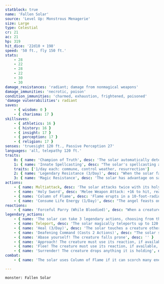 ```yaml
---
statblock: true
name: 'Fallen Solar'
source: 'Level Up: Monstrous Menagerie'
size: Large
type: Celestial
cr: 21
ac: 21
hp: 319
hit_dice: '22d10 + 198'
speed: '50 ft., fly 150 ft.'
stats:
    - 28
    - 22
    - 28
    - 22
    - 30
    - 30
damage_resistances: 'radiant; damage from nonmagical weapons'
damage_immunities: 'necrotic, poison'
condition_immunities: 'charmed, exhaustion, frightened, poisoned'
'damage vulenrabilities': radiant
saves:
    - { wisdom: 0 }
    - { charisma: 17 }
skillsaves:
    - { athletics: 16 }
    - { history: 16 }
    - { insight: 17 }
    - { perception: 17 }
    - { religion: 17 }
senses: 'truesight 120 ft., Passive Perception 27'
languages: 'all, telepathy 120 ft.'
traits:
    0: { name: 'Champion of Truth', desc: 'The solar automatically detects lies. Additionally, it cannot lie.' }
    1: { name: 'Innate Spellcasting', desc: "The solar's spellcasting ability is Charisma (spell save DC 25). The solar can innately cast the following spells, requiring no material components:" }
    traits: ['1/day each: commune, control weather, resurrection']
    2: { name: 'Legendary Resistance (3/Day)', desc: "When the solar fails a saving throw, it can choose to succeed instead. When it does so, it wards itself with its sword, which dissolves into glowing particles of light. The solar's sword re-forms at the beginning of its next turn. Until then, the solar has no sword and can't use Forceful Parry or attack with its holy sword." }
    3: { name: 'Magic Resistance', desc: 'The solar has advantage on saving throws against spells and magical effects.' }
actions:
    - { name: Multiattack, desc: 'The solar attacks twice with its holy sword.' }
    - { name: 'Holy Sword', desc: 'Melee Weapon Attack: +16 to hit, reach 10 ft., one target. Hit: 23 (4d6 + 9) slashing damage plus 21 (6d6) radiant damage.' }
    - { name: 'Column of Flame', desc: 'Flame erupts in a 10-foot-radius, 30-foot-tall cylinder centered on a point the solar can see within 60 feet of it. Each creature in the area makes a DC 21 Dexterity saving throw, taking 21 (6d6) fire damage and 21 (6d6) radiant damage of a failure, or half as much damage on a success.' }
    - { name: 'Consume Life Energy (1/Day)', desc: "The angel feasts on the departing life energy of a humanoid within 5 feet. The target must have been slain within the last hour. The angel magically gains temporary hit points equal to half the dead creature's maximum hit points. These hit points last until depleted. Only a spell cast with a 9th-level slot can raise the corpse from the dead." }
reactions:
    - { name: 'Forceful Parry (While Bloodied)', desc: "When a creature misses the solar with a melee attack, the solar's parrying sword sparks with energy. The attacker takes 21 (6d6) lightning damage and makes a DC 24 Constitution saving throw. On a failure, it is pushed 10 feet away and falls prone." }
legendary_actions:
    - { name: 'The solar can take 3 legendary actions, choosing from the options below', desc: "Only one legendary action can be used at a time and only at the end of another creature's turn. The solar regains spent legendary actions at the start of its turn." }
    - { name: Teleport, desc: 'The solar magically teleports up to 120 feet to an empty space it can see.' }
    - { name: 'Heal (3/Day)', desc: 'The solar touches a creature other than itself, magically healing 60 hit points of damage and ending any blindness, curse, deafness, disease, or poison on the target.' }
    - { name: 'Deafening Command (Costs 2 Actions)', desc: "The solar speaks an echoing command. Each creature of the solar's choice within 30 feet that can hear the solar and understands a language makes a DC 24 Charisma saving throw. Each creature that succeeds on the saving throw takes 21 (6d6) thunder damage. Each creature that fails its saving throw immediately takes a certain action, depending on the solar's command. This is a magical charm effect." }
    - { name: 'Abase yourself! The creature falls prone', desc: '' }
    - { name: 'Approach! The creature must use its reaction, if available, to move up to its Speed toward the solar by the most direct route that avoids hazards, not avoiding opportunity attacks', desc: '' }
    - { name: 'Flee! The creature must use its reaction, if available, to move up to its Speed away from the solar, not avoiding opportunity attacks', desc: '' }
    - { name: 'Surrender! The creature drops anything it is holding', desc: '' }
combat:
    - { name: 'The solar uses Column of Flame if it can scorch many enemies, or its holy sword otherwise', desc: 'It uses Teleport to escape danger and pursue particular foes. Angels know no fear, and the solar will die if it believes it is necessary, but it is aware of its own strategic value and will retreat from a losing battle.' }

---
```

```statblock
monster: Fallen Solar
```
